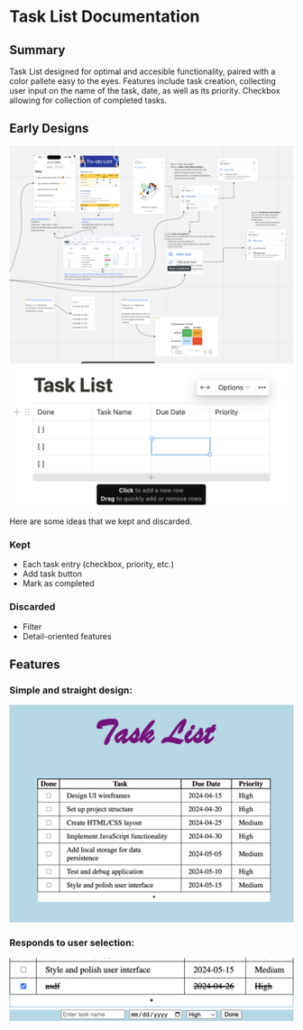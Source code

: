 # Task List Documentation

## Summary
Task List designed for optimal and accesible functionality, paired with a color pallete easy to the eyes. Features include task creation, collecting user input on the name of the task, date, as well as its priority. Checkbox allowing for collection of completed tasks.

## Early Designs
![Brainstorming](screenshots/image.png)
![research](screenshots/design.png)

Here are some ideas that we kept and discarded.
### Kept
* Each task entry (checkbox, priority, etc.)
* Add task button
* Mark as completed
### Discarded
* Filter
* Detail-oriented features

## Features
### **Simple** and **straight** design:
![idle](screenshots/1.png)

### **Responds** to user selection:
![select](screenshots/2.png)
![select2](screenshots/3.png)

